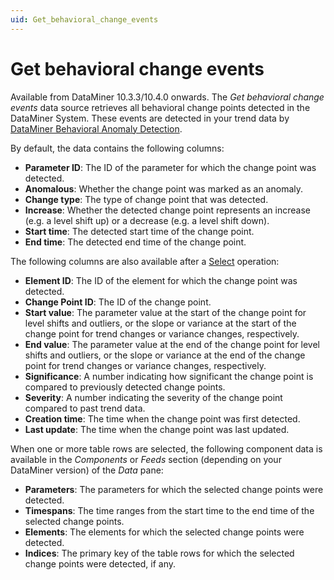 ```yaml
---
uid: Get_behavioral_change_events
---
```


# Get behavioral change events

Available from DataMiner 10.3.3/10.4.0 onwards.<!-- RN 35027 --> The *Get behavioral change events* data source retrieves all behavioral change points detected in the DataMiner System. These events are detected in your trend data by [DataMiner Behavioral Anomaly Detection](xref:Working_with_behavioral_anomaly_detection).

By default, the data contains the following columns:

- **Parameter ID**: The ID of the parameter for which the change point was detected.
- **Anomalous**: Whether the change point was marked as an anomaly.
- **Change type**: The type of change point that was detected.
- **Increase**: Whether the detected change point represents an increase (e.g. a level shift up) or a decrease (e.g. a level shift down).
- **Start time**: The detected start time of the change point.
- **End time**: The detected end time of the change point.

The following columns are also available after a [Select](xref:GQI_Select) operation:

- **Element ID**: The ID of the element for which the change point was detected.
- **Change Point ID**: The ID of the change point.
- **Start value**: The parameter value at the start of the change point for level shifts and outliers, or the slope or variance at the start of the change point for trend changes or variance changes, respectively.
- **End value**: The parameter value at the end of the change point for level shifts and outliers, or the slope or variance at the end of the change point for trend changes or variance changes, respectively.
- **Significance**: A number indicating how significant the change point is compared to previously detected change points.
- **Severity**: A number indicating the severity of the change point compared to past trend data.
- **Creation time**: The time when the change point was first detected.
- **Last update**: The time when the change point was last updated.

When one or more table rows are selected, the following component data is available in the *Components* or *Feeds* section (depending on your DataMiner version<!--RN 41141-->) of the *Data* pane:

- **Parameters**: The parameters for which the selected change points were detected.
- **Timespans**: The time ranges from the start time to the end time of the selected change points.
- **Elements**: The elements for which the selected change points were detected.
- **Indices**: The primary key of the table rows for which the selected change points were detected, if any.
